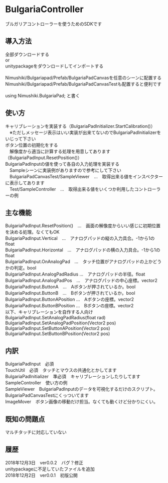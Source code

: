 # BulgariaController
ブルガリアコントローラーを使うためのSDKです

## 導入方法
全部ダウンロードする<br>
or<br>
unitypackageをダウンロードしてインポートする<br>
<br>
Nimushiki/Bulgariapad/Prefab/BulgariaPadCanvasを任意のシーンに配置する<br>
Nimushiki/Bulgariapad/Prefab/BulgariaPadCanvasTestも配置すると便利です<br>
<br>
using Nimushiki.BulgariaPad; と書く<br>

## 使い方
キャリブレーションを実装する（BulgariaPadInitializer.StartCalibration()）<br>
　※ただしメッセージ表示はいい実装が出来てないのでBulgariaPadInitializerをいじって下さい<br>
ボタン位置の初期化をする<br>
　解像度から適当に計算する処理を用意してあります（BulgariaPadInput.ResetPosition()）<br>
BulgariaPadInputの値を使って各自の入力処理を実装する<br>
　Sampleシーンに実装例がありますので参考にして下さい<br>
　BulgariaPadCanvasTest/SampleViewer　…　取得出来る値をインスペクターに表示してあります<br>
　Test/SampleController　…　取得出来る値をいくつか利用したコントローラーの例<br>

## 主な機能
BulgariaPadInput.ResetPosition()　…　画面の解像度からいい感じに初期位置を決める処理。なくてもOK<br>
BulgariaPadInput.Vertical　…　アナログパッドの縦の入力具合。-1から1のfloat<br>
BulgariaPadInput.Horizontal　…　アナログパッドの横の入力具合。-1から1のfloat<br>
BulgariaPadInput.OnAnalogPad　…　タッチ位置がアナログパッドの上かどうかの判定。bool<br>
BulgariaPadInput.AnalogPadRadius …　アナログパッドの半径。float<br>
BulgariaPadInput.AnalogPadPos　…　アナログパッドの中心座標。vector2<br>
BulgariaPadInput.ButtonA　…　Aボタンが押されているか。bool<br>
BulgariaPadInput.ButtonB　…　Bボタンが押されているか。bool<br>
BulgariaPadInput.ButtonAPosition …　Aボタンの座標。vector2<br>
BulgariaPadInput.ButtonBPosition …　Bボタンの座標。vector2<br>
以下、キャリブレーションを自作する人向け<br>
BulgariaPadInput.SetAnalogPadRadius(float rad)<br>
BulgariaPadInput.SetAnalogPadPosition(Vector2 pos)<br>
BulgariaPadInput.SetButtonAPosition(Vector2 pos)<br>
BulgariaPadInput.SetButtonBPosition(Vector2 pos)<br>

## 内訳
BulgariaPadInput　必須<br>
TouchUtil　必須　タッチとマウスの共通化とかしてます<br>
BulgariaPadInitializer　準必須　キャリブレーションしたりしてます<br>
SampleController　使い方の例<br>
SampleViewer　BulgariaPadInputのデータを可視化するだけのスクリプト。BulgariaPadCanvasTestにくっついてます<br>
ImageMover　ボタン画像の移動だけ担当。なくても動くけど分かりにくい。

## 既知の問題点
マルチタッチに対応していない

## 履歴
2018年12月3日　ver0.0.2　バグ？修正<br>
 unitypackageに不足していたファイルを追加<br>
2018年12月2日　ver0.0.1　初版公開
